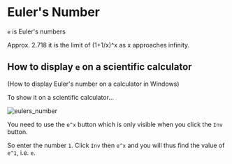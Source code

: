 ﻿# Euler's Number

`e` is Euler's numbers

Approx. 2.718 it is the limit of (1+1/x)^x  as x approaches infinity.

## How to display `e` on a scientific calculator

(How to display Euler's number on a calculator in Windows)

To show it on a scientific calculator...

![eulers_number](eulers_number.png)

You need to use the `e^x` button which is only visible when you click the `Inv` button.

So enter the number `1`. Click `Inv` then `e^x` and you will thus find the value of `e^1`, i.e. `e`.